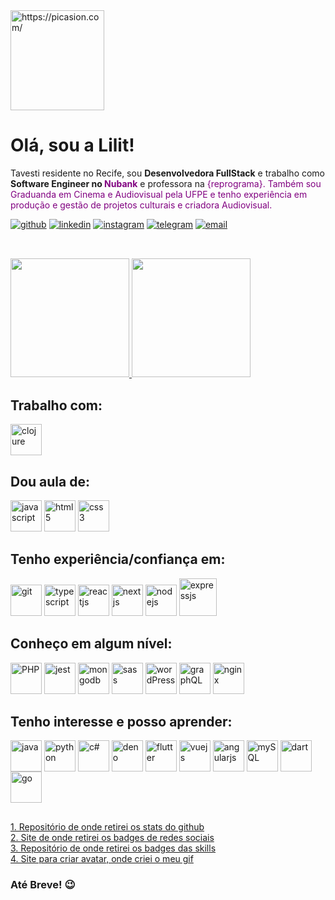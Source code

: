 <img src="https://i.picasion.com/pic91/44bc43d5db1a274ece7ca9e4a57ce15c.gif" width="150" height="160" border="0" alt="https://picasion.com/" />

# Olá, sou a Lilit!

<p>Tavesti residente no Recife, sou <b>Desenvolvedora FullStack</b> e trabalho como <b>Software Engineer no <span style="color: purple;">Nubank</b> e professora na <span style="color: purple;">{reprograma}</b>. Também sou Graduanda em Cinema e Audiovisual pela UFPE e tenho experiência em produção e gestão de projetos culturais e criadora Audiovisual.</p>  

<div>
  <a href="https://gist.github.com/lilitbandeira"><img alt="github" src="https://img.shields.io/badge/Follow-100000?style=for-the-badge&logo=github&logoColor=white"/></a>
  <a href="https://www.linkedin.com/in/lilitbandeira"><img alt="linkedin" src="https://img.shields.io/badge/LinkedIn-0077B5?style=for-the-badge&logo=linkedin&logoColor=white"/></a>
  <a href="https://www.instagram.com/lilitbandeira/"><img alt="instagram" src="https://img.shields.io/badge/Instagram-E4405F?style=for-the-badge&logo=instagram&logoColor=white" /></a>
  <a href="https://t.me/lilitbandeira"><img alt="telegram" src="https://img.shields.io/badge/Telegram-2CA5E0?style=for-the-badge&logo=telegram&logoColor=white" /></a>
  <a href="mailto:devlilitbandeira@gmail.com"><img alt="email" src="https://img.shields.io/badge/Gmail-D14836?style=for-the-badge&logo=gmail&logoColor=white"/></a>
</div>

##  
<br>
  
<div>
  <a href="https://github.com/lilitbandeira/">
    <img height=190 src="https://github-readme-stats.vercel.app/api?username=lilitbandeira&show_icons=true&theme=tokyonight&count_private=true&includes_all_commits=true" />
    <img height=190 src="https://github-readme-stats.vercel.app/api/top-langs/?username=lilitbandeira&show_icons=true&hide=html&layout=compact&theme=tokyonight" />
  </a>
</div>

##  Trabalho com:

<div>
  <img alt="clojure" width=50 src="https://cdn.jsdelivr.net/gh/devicons/devicon/icons/clojure/clojure-original.svg" />
</div>


## Dou aula de:

<div>
  <img alt="javascript" width=50 src="https://cdn.jsdelivr.net/gh/devicons/devicon/icons/javascript/javascript-original.svg"/>
  <img alt="html5" width=50 src="https://cdn.jsdelivr.net/gh/devicons/devicon/icons/html5/html5-original.svg"/> 
  <img alt="css3" width=50 src="https://cdn.jsdelivr.net/gh/devicons/devicon/icons/css3/css3-original.svg"/>
</div>

## Tenho experiência/confiança em: 

<div> 
  <img alt="git" width=50 src="https://cdn.jsdelivr.net/gh/devicons/devicon/icons/git/git-original.svg"/>
  <img alt="typescript" width=50 src="https://cdn.jsdelivr.net/gh/devicons/devicon/icons/typescript/typescript-original.svg" />
  <img alt="reactjs" width=50 src="https://cdn.jsdelivr.net/gh/devicons/devicon/icons/react/react-original.svg"/>
  <img alt="nextjs" width=50 src="https://cdn.jsdelivr.net/gh/devicons/devicon/icons/nextjs/nextjs-original.svg"/>
  <img alt="nodejs" width=50 src="https://cdn.jsdelivr.net/gh/devicons/devicon/icons/nodejs/nodejs-original.svg"/>
  <img alt="expressjs" width=60 src="https://cdn.jsdelivr.net/gh/devicons/devicon/icons/express/express-original-wordmark.svg" />
</div>

## Conheço em algum nível:

<div>
  <img alt="PHP" width=50 src="https://cdn.jsdelivr.net/gh/devicons/devicon/icons/php/php-original.svg"/>
  <img alt="jest" width=50 src="https://cdn.jsdelivr.net/gh/devicons/devicon/icons/jest/jest-plain.svg" />
  <img alt="mongodb" width=50 src="https://cdn.jsdelivr.net/gh/devicons/devicon/icons/mongodb/mongodb-original.svg" />
  <img alt="sass" width=50 src="https://cdn.jsdelivr.net/gh/devicons/devicon/icons/sass/sass-original.svg"/>
  <img alt="wordPress" width=50 src="https://cdn.jsdelivr.net/gh/devicons/devicon/icons/wordpress/wordpress-plain.svg" />
  <img alt="graphQL" width=50 src="https://cdn.jsdelivr.net/gh/devicons/devicon/icons/graphql/graphql-plain.svg"/>
  <img alt="nginx" width=50 src="https://cdn.jsdelivr.net/gh/devicons/devicon/icons/nginx/nginx-original.svg" />
</div>

## Tenho interesse e posso aprender:

<div>
  <img align="center" alt="java" width=50 src="https://cdn.jsdelivr.net/gh/devicons/devicon/icons/java/java-original.svg"/>
  <img align="center" alt="python" width=50 src="https://cdn.jsdelivr.net/gh/devicons/devicon/icons/python/python-original.svg"/>
  <img align="center" alt="c#" width=50 src="https://cdn.jsdelivr.net/gh/devicons/devicon/icons/csharp/csharp-original.svg"/>
  <img align="center" alt="deno" width=50 src="https://cdn.jsdelivr.net/gh/devicons/devicon/icons/denojs/denojs-original.svg" />
  <img align="center" alt="flutter" width=50 src="https://cdn.jsdelivr.net/gh/devicons/devicon/icons/flutter/flutter-original.svg" />
  <img align="center" alt="vuejs" width=50 src="https://cdn.jsdelivr.net/gh/devicons/devicon/icons/vuejs/vuejs-original.svg" />
  <img align="center" alt="angularjs" width=50 src="https://cdn.jsdelivr.net/gh/devicons/devicon/icons/angularjs/angularjs-original.svg"/>
  <img align="center" alt="mySQL" width=50 src="https://cdn.jsdelivr.net/gh/devicons/devicon/icons/mysql/mysql-original-wordmark.svg" />
  <img align="center" alt="dart" width=50 src="https://cdn.jsdelivr.net/gh/devicons/devicon/icons/dart/dart-original.svg" />
  <img align="center" alt="go" width=50 src="https://cdn.jsdelivr.net/gh/devicons/devicon/icons/go/go-original.svg" />
</div>

##

<div>
  <a href="https://github.com/anuraghazra/github-readme-stats">1. Repositório de onde retirei os stats do github</a><br>
  <a href="https://github.com/iuricode/readme-template">2. Site de onde retirei os badges de redes sociais</a><br>
  <a href="https://devicon.dev/">3. Repositório de onde retirei os badges das skills</a><br>
  <a href="https://picrew.me/">4. Site para criar avatar, onde criei o meu gif</a>
</div>

### Até Breve! :wink:</h6>

